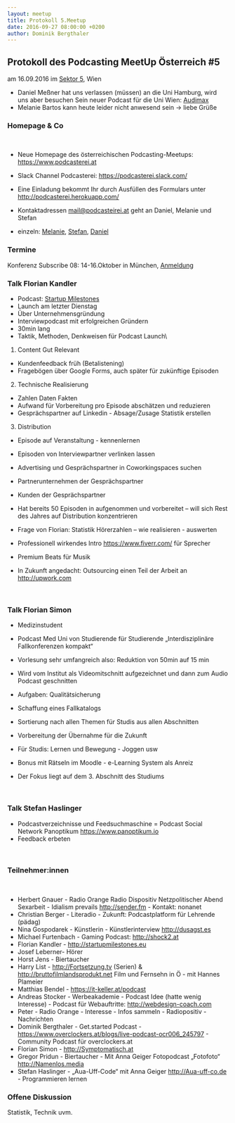 ```yaml
---
layout: meetup
title: Protokoll 5.Meetup
date: 2016-09-27 08:00:00 +0200
author: Dominik Bergthaler
---
```


## Protokoll des Podcasting MeetUp Österreich #5

am 16.09.2016
im [Sektor 5](http://www.sektor5.at//), Wien

* Daniel Meßner hat uns verlassen (müssen) an die Uni Hamburg, wird uns aber besuchen
Sein neuer Podcast für die Uni Wien: [Audimax](https://medienportal.univie.ac.at/uniview/wissenschaft-gesellschaft/podcast-detail/artikel/audimax-01-osteuropa-historiker-oliver-schmitt-im-gespraech/)
* Melanie Bartos kann heute leider nicht anwesend sein -> liebe Grüße


### Homepage & Co
 
* Neue Homepage des österreichischen Podcasting-Meetups: <https://www.podcasterei.at>
* Slack Channel Podcasterei: <https://podcasterei.slack.com/>
* Eine Einladung bekommt Ihr durch Ausfüllen des Formulars unter <http://podcasterei.herokuapp.com/>

* Kontaktadressen [mail@podcasteirei.at](mailto://mail@podcasterei.at) geht an Daniel, Melanie und Stefan
* einzeln: [Melanie](mailto://Melanie@podcasterei.at), [Stefan](mailto://Stefan@podcasterei.at), [Daniel](mailto://daniel@podcasterei.at)
 

### Termine

Konferenz Subscribe 08: 14-16.Oktober in München, [Anmeldung](https://www.xing.com/events/subscribe-8-konferenz-workshop-podcasting-subscribe8-1719392)
 
 
### Talk Florian Kandler

* Podcast: [Startup Milestones](http://www.startupmilestones.eu/)
* Launch am letzter Dienstag
* Über Unternehmensgründung
* Interviewpodcast mit erfolgreichen Gründern
* 30min lang
* Taktik, Methoden, Denkweisen für Podcast Launch\\


1. Content Gut Relevant
  * Kundenfeedback früh (Betalistening)
  * Fragebögen über Google Forms, auch später für zukünftige Episoden

2. Technische Realisierung
  * Zahlen Daten Fakten
  * Aufwand für Vorbereitung pro Episode abschätzen und reduzieren
  * Gesprächspartner auf Linkedin - Absage/Zusage Statistik erstellen

3. Distribution
  * Episode auf Veranstaltung - kennenlernen
  * Episoden von Interviewpartner verlinken lassen
  * Advertising und Gesprächspartner in Coworkingspaces suchen
  * Partnerunternehmen der Gesprächspartner
  * Kunden der Gesprächspartner


* Hat bereits 50 Episoden in aufgenommen und vorbereitet – will sich Rest des Jahres auf Distribution konzentrieren
* Frage von Florian: Statistik Hörerzahlen – wie realisieren - auswerten
* Professionell wirkendes Intro <https://www.fiverr.com/> für Sprecher
* Premium Beats für Musik
* In Zukunft angedacht: Outsourcing einen Teil der Arbeit an <http://upwork.com>

 
### Talk Florian Simon

* Medizinstudent
* Podcast Med Uni von Studierende für Studierende „Interdisziplinäre Fallkonferenzen kompakt“
  

* Vorlesung sehr umfangreich also: Reduktion von 50min auf 15 min
* Wird vom Institut als Videomitschnitt aufgezeichnet und dann zum Audio Podcast geschnitten
* Aufgaben:   Qualitätsicherung
* Schaffung eines Fallkatalogs
* Sortierung nach allen Themen für Studis aus allen Abschnitten
* Vorbereitung der Übernahme für die Zukunft

* Für Studis: Lernen und Bewegung - Joggen usw
* Bonus mit Rätseln im Moodle - e-Learning System als Anreiz
* Der Fokus liegt auf dem 3. Abschnitt des Studiums

  
### Talk Stefan Haslinger

* Podcastverzeichnisse und Feedsuchmaschine = Podcast Social Network Panoptikum <https://www.panoptikum.io>
* Feedback erbeten

 
### Teilnehmer:innen
 
* Herbert Gnauer - Radio Orange  Radio Dispositiv Netzpolitischer Abend Sexarbeit - Idialism prevails <http://sender.fm> - Kontakt: nonanet
* Christian Berger - Literadio - Zukunft: Podcastplatform für Lehrende (pädag)
* Nina Gospodarek - Künstlerin - Künstlerinterview <http://dusagst.es>
* Michael Furtenbach - Gaming Podcast: <http://shock2.at>
* Florian Kandler - <http://startupmilestones.eu>
* Josef Leberner- Hörer
* Horst Jens - Biertaucher
* Harry List - <http://Fortsetzung.tv> (Serien) & <http://bruttofilmlandsprodukt.net> Film und Fernsehn in Ö - mit Hannes Plameier
* Matthias Bendel - <https://it-keller.at/podcast>
* Andreas Stocker - Werbeakademie - Podcast Idee (hatte wenig Interesse) - Podcast für Webauftritte: <http://webdesign-coach.com>
* Peter - Radio Orange - Interesse - Infos sammeln - Radiopositiv - Nachrichten
* Dominik Bergthaler - Get.started Podcast - <https://www.overclockers.at/blogs/live-podcast-ocr006_245797> - Community Podcast für overclockers.at
* Florian Simon - <http://Symptomatisch.at>
* Gregor Pridun - Biertaucher - Mit Anna Geiger Fotopodcast „Fotofoto“ <http://Namenlos.media>
* Stefan Haslinger - „Aua-Uff-Code“ mit Anna Geiger <http://Aua-uff-co.de> - Programmieren lernen


### Offene Diskussion

Statistik, Technik uvm.
